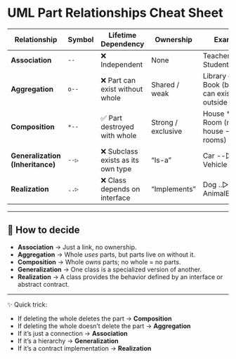 # UML Part Relationships Cheat Sheet

| Relationship                     | Symbol | Lifetime Dependency               | Ownership          | Example                                            |
| -------------------------------- | ------ | --------------------------------- | ------------------ | -------------------------------------------------- |
| **Association**                  | `--`   | ❌ Independent                     | None               | Teacher -- Student                                 |
| **Aggregation**                  | `o--`  | ❌ Part can exist without whole    | Shared / weak      | Library o-- Book (books can exist outside library) |
| **Composition**                  | `*--`  | ✅ Part destroyed with whole       | Strong / exclusive | House *-- Room (no house → no rooms)               |
| **Generalization (Inheritance)** | `--▷`  | ❌ Subclass exists as its own type | “Is-a”             | Car --▷ Vehicle                                    |
| **Realization**                  | `..▷`  | ❌ Class depends on interface      | “Implements”       | Dog ..▷ AnimalBehavior                             |

---

## 🚀 How to decide

- **Association** → Just a link, no ownership.
- **Aggregation** → Whole _uses_ parts, but parts live on without it.
- **Composition** → Whole _owns_ parts; no whole = no parts.
- **Generalization** → One class is a specialized version of another.
- **Realization** → A class provides the behavior defined by an interface or abstract contract.

---

✨ Quick trick:

- If deleting the whole deletes the part → **Composition**
- If deleting the whole doesn’t delete the part → **Aggregation**
- If it’s just a connection → **Association**
- If it’s a hierarchy → **Generalization**
- If it’s a contract implementation → **Realization**